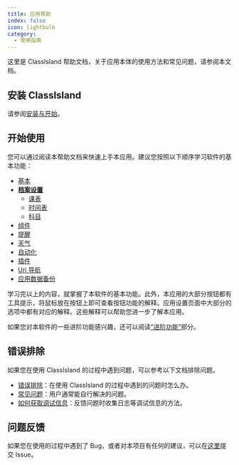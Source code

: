 ```yaml
---
title: 应用帮助
index: false
icon: lightbulb
category:
  - 使用指南
---
```


这里是 ClassIsland 帮助文档，关于应用本体的使用方法和常见问题，请参阅本文档。

## 安装 ClassIsland

请参阅[安装与开始](setup.md)。

## 开始使用

您可以通过阅读本帮助文档来快速上手本应用。建议您按照以下顺序学习软件的基本功能：

- [基本](basic.md)
- **[档案设置](profile/README.md)**
    - [课表](profile/classplan.md)
    - [时间表](profile/time-layout.md)
    - [科目](profile/subject.md)
- [组件](component.md)
- [提醒](notifications.md)
- [天气](weather.md)
- [自动化](automation.md)
- [插件](plugin.md)
- [Uri 导航](uri-navigation.md)
- [应用数据备份](backup.md)

学习完以上的内容，就掌握了本软件的基本功能。此外，本应用的大部分按钮都有工具提示，将鼠标放在按钮上即可查看按钮功能的解释。应用设置页面中大部分的选项中都有对应的解释。这些解释可以帮助您进一步了解本应用。

如果您对本软件的一些进阶功能感兴趣，还可以阅读[“进阶功能”](advanced.md)部分。

## 错误排除

如果您在使用 ClassIsland 的过程中遇到问题，可以参考以下文档排除问题。

- [错误排除](./faq/README.md)：在使用 ClassIsland 的过程中遇到的问题时怎么办。
- [常见问题](./faq/faq.md)：用户通常能自行解决的问题。
- [如何获取调试信息](./reporting-issue.md)：反馈问题时收集日志等调试信息的方法。

## 问题反馈

如果您在使用的过程中遇到了 Bug，或者对本项目有任何的建议，可以在[这里](https://github.com/HelloWRC/ClassIsland/issues)提交 Issue。
